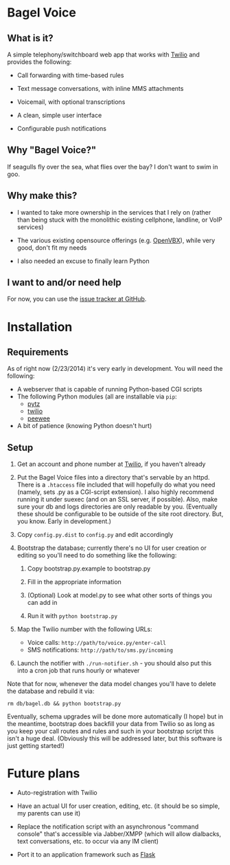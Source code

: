 Bagel Voice
===========

What is it?
-----------

A simple telephony/switchboard web app that works with
[Twilio](http://twilio.com) and provides the following:

- Call forwarding with time-based rules

- Text message conversations, with inline MMS attachments

- Voicemail, with optional transcriptions

- A clean, simple user interface

- Configurable push notifications

Why "Bagel Voice?"
------------------

If seagulls fly over the sea, what flies over the bay? I don't want to swim in goo.

Why make this?
--------------

- I wanted to take more ownership in the services that I rely on
  (rather than being stuck with the monolithic existing cellphone,
  landline, or VoIP services)

- The various existing opensource offerings
  (e.g. [OpenVBX](http://openvbx.org)), while very good, don't fit my
  needs

- I also needed an excuse to finally learn Python

I want to and/or need help
--------------------------

For now, you can use the [issue tracker at
GitHub](https://github.com/plaidfluff/BagelVoice/issues).

Installation
============

Requirements
------------

As of right now (2/23/2014) it's very early in development. You will need the following:

- A webserver that is capable of running Python-based CGI scripts
- The following Python modules (all are installable via `pip`:
    - [pytz](http://pytz.sourceforge.net/)
    - [twilio](http://twilio.com/docs/python/install)
    - [peewee](https://github.com/coleifer/peewee)
- A bit of patience (knowing Python doesn't hurt)

Setup
-----

1. Get an account and phone number at [Twilio](http://twilio.com), if
   you haven't already

2. Put the Bagel Voice files into a directory that's servable by an
   httpd.  There is a `.htaccess` file included that will hopefully do
   what you need (namely, sets .py as a CGI-script extension). I also
   highly recommend running it under suexec (and on an SSL server, if
   possible). Also, make sure your db and logs directories are only
   readable by you. (Eventually these should be configurable to be
   outside of the site root directory. But, you know. Early in
   development.)

3. Copy `config.py.dist` to `config.py` and edit accordingly

4. Bootstrap the database; currently there's no UI for user creation or editing so you'll
  need to do something like the following:

    1. Copy bootstrap.py.example to bootstrap.py

    2. Fill in the appropriate information

    3. (Optional) Look at model.py to see what other sorts of things you can add in

    4. Run it with `python bootstrap.py`

5. Map the Twilio number with the following URLs:
    - Voice calls: `http://path/to/voice.py/enter-call`
    - SMS notifications: `http://path/to/sms.py/incoming`

6. Launch the notifier with `./run-notifier.sh` - you should also put
   this into a cron job that runs hourly or whatever

Note that for now, whenever the data model changes you'll have to
delete the database and rebuild it via:

    rm db/bagel.db && python bootstrap.py

Eventually, schema upgrades will be done more automatically (I hope)
but in the meantime, bootstrap does backfill your data from Twilio so
as long as you keep your call routes and rules and such in your
bootstrap script this isn't a huge deal.  (Obviously this will be
addressed later, but this software is just getting started!)

Future plans
============

- Auto-registration with Twilio

- Have an actual UI for user creation, editing, etc. (it should be so
  simple, my parents can use it)

- Replace the notification script with an asynchronous "command
  console" that's accessible via Jabber/XMPP (which will allow
  dialbacks, text conversations, etc. to occur via any IM client)

- Port it to an application framework such as
  [Flask](http://flask.pocoo.org/)